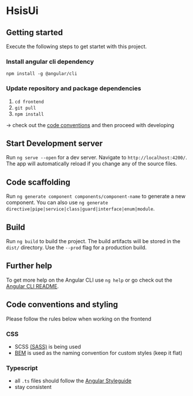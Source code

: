 # HsisUi

## Getting started

Execute the following steps to get startet with this project.

### Install angular cli dependency
`npm install -g @angular/cli`

### Update repository and package dependencies
1. `cd frontend`
2. `git pull`
3. `npm install`

-> check out the [code conventions](##Code-conventions-and-styling) and then proceed with developing

## Start Development server

Run `ng serve --open` for a dev server. Navigate to `http://localhost:4200/`. The app will automatically reload if you change any of the source files.

## Code scaffolding

Run `ng generate component components/component-name` to generate a new component. You can also use `ng generate directive|pipe|service|class|guard|interface|enum|module`.

## Build

Run `ng build` to build the project. The build artifacts will be stored in the `dist/` directory. Use the `--prod` flag for a production build.

## Further help

To get more help on the Angular CLI use `ng help` or go check out the [Angular CLI README](https://github.com/angular/angular-cli/blob/master/README.md).

## Code conventions and styling

Please follow the rules below when working on the frontend

### CSS

* SCSS [(SASS)](https://sass-lang.com/documentation/file.SASS_REFERENCE.html) is being used
* [BEM](http://getbem.com/naming/) is used as the naming convention for custom styles (keep it flat)

### Typescript

* all `.ts` files should follow the [Angular Styleguide](https://angular.io/guide/styleguide)
* stay consistent
